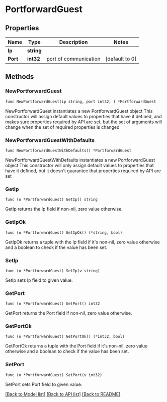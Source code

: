 # PortforwardGuest

## Properties

Name | Type | Description | Notes
------------ | ------------- | ------------- | -------------
**Ip** | **string** |  |
**Port** | **int32** | port of communication | [default to 0]

## Methods

### NewPortforwardGuest

`func NewPortforwardGuest(ip string, port int32, ) *PortforwardGuest`

NewPortforwardGuest instantiates a new PortforwardGuest object
This constructor will assign default values to properties that have it defined,
and makes sure properties required by API are set, but the set of arguments
will change when the set of required properties is changed

### NewPortforwardGuestWithDefaults

`func NewPortforwardGuestWithDefaults() *PortforwardGuest`

NewPortforwardGuestWithDefaults instantiates a new PortforwardGuest object
This constructor will only assign default values to properties that have it defined,
but it doesn't guarantee that properties required by API are set

### GetIp

`func (o *PortforwardGuest) GetIp() string`

GetIp returns the Ip field if non-nil, zero value otherwise.

### GetIpOk

`func (o *PortforwardGuest) GetIpOk() (*string, bool)`

GetIpOk returns a tuple with the Ip field if it's non-nil, zero value otherwise
and a boolean to check if the value has been set.

### SetIp

`func (o *PortforwardGuest) SetIp(v string)`

SetIp sets Ip field to given value.

### GetPort

`func (o *PortforwardGuest) GetPort() int32`

GetPort returns the Port field if non-nil, zero value otherwise.

### GetPortOk

`func (o *PortforwardGuest) GetPortOk() (*int32, bool)`

GetPortOk returns a tuple with the Port field if it's non-nil, zero value otherwise
and a boolean to check if the value has been set.

### SetPort

`func (o *PortforwardGuest) SetPort(v int32)`

SetPort sets Port field to given value.

[[Back to Model list]](../README.md#documentation-for-models) [[Back to API list]](../README.md#documentation-for-api-endpoints) [[Back to README]](../README.md)
